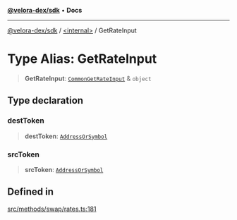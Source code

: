 [**@velora-dex/sdk**](../../README.md) • **Docs**

***

[@velora-dex/sdk](../../globals.md) / [\<internal\>](../README.md) / GetRateInput

# Type Alias: GetRateInput

> **GetRateInput**: [`CommonGetRateInput`](CommonGetRateInput.md) & `object`

## Type declaration

### destToken

> **destToken**: [`AddressOrSymbol`](../../type-aliases/AddressOrSymbol.md)

### srcToken

> **srcToken**: [`AddressOrSymbol`](../../type-aliases/AddressOrSymbol.md)

## Defined in

[src/methods/swap/rates.ts:181](https://github.com/VeloraDEX/sdk/blob/master/src/methods/swap/rates.ts#L181)
